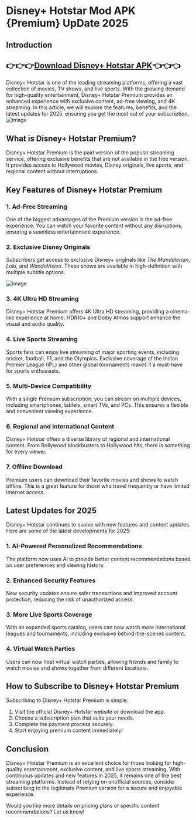 # Disney+ Hotstar Mod APK {Premium} UpDate 2025

## Introduction
## 👉👉👉[Download Disney+ Hotstar APK](https://modcombo.com/hotstar-2.html)👈👈👈
Disney+ Hotstar is one of the leading streaming platforms, offering a vast collection of movies, TV shows, and live sports. With the growing demand for high-quality entertainment, Disney+ Hotstar Premium provides an enhanced experience with exclusive content, ad-free viewing, and 4K streaming. In this article, we will explore the features, benefits, and the latest updates for 2025, ensuring you get the most out of your subscription.
![image](https://github.com/user-attachments/assets/19ad541e-33b0-4d4c-994f-6c4eaefaf32d)

## What is Disney+ Hotstar Premium?
Disney+ Hotstar Premium is the paid version of the popular streaming service, offering exclusive benefits that are not available in the free version. It provides access to Hollywood movies, Disney originals, live sports, and regional content without interruptions.

## Key Features of Disney+ Hotstar Premium

### 1. **Ad-Free Streaming**
One of the biggest advantages of the Premium version is the ad-free experience. You can watch your favorite content without any disruptions, ensuring a seamless entertainment experience.

### 2. **Exclusive Disney Originals**
Subscribers get access to exclusive Disney+ originals like *The Mandalorian*, *Loki*, and *WandaVision*. These shows are available in high-definition with multiple subtitle options.

![image](https://github.com/user-attachments/assets/edee93d6-dcf0-4432-8648-932333a226eb)

### 3. **4K Ultra HD Streaming**
Disney+ Hotstar Premium offers 4K Ultra HD streaming, providing a cinema-like experience at home. HDR10+ and Dolby Atmos support enhance the visual and audio quality.

### 4. **Live Sports Streaming**
Sports fans can enjoy live streaming of major sporting events, including cricket, football, F1, and the Olympics. Exclusive coverage of the Indian Premier League (IPL) and other global tournaments makes it a must-have for sports enthusiasts.

### 5. **Multi-Device Compatibility**
With a single Premium subscription, you can stream on multiple devices, including smartphones, tablets, smart TVs, and PCs. This ensures a flexible and convenient viewing experience.

### 6. **Regional and International Content**
Disney+ Hotstar offers a diverse library of regional and international content. From Bollywood blockbusters to Hollywood hits, there is something for every viewer.

### 7. **Offline Download**
Premium users can download their favorite movies and shows to watch offline. This is a great feature for those who travel frequently or have limited internet access.

## Latest Updates for 2025
Disney+ Hotstar continues to evolve with new features and content updates. Here are some of the latest developments for 2025:

### **1. AI-Powered Personalized Recommendations**
The platform now uses AI to provide better content recommendations based on user preferences and viewing history.

### **2. Enhanced Security Features**
New security updates ensure safer transactions and improved account protection, reducing the risk of unauthorized access.

### **3. More Live Sports Coverage**
With an expanded sports catalog, users can now watch more international leagues and tournaments, including exclusive behind-the-scenes content.

### **4. Virtual Watch Parties**
Users can now host virtual watch parties, allowing friends and family to watch movies and shows together from different locations.

## How to Subscribe to Disney+ Hotstar Premium
Subscribing to Disney+ Hotstar Premium is simple:
1. Visit the official Disney+ Hotstar website or download the app.
2. Choose a subscription plan that suits your needs.
3. Complete the payment process securely.
4. Start enjoying premium content immediately!

## Conclusion
Disney+ Hotstar Premium is an excellent choice for those looking for high-quality entertainment, exclusive content, and live sports streaming. With continuous updates and new features in 2025, it remains one of the best streaming platforms. Instead of relying on unofficial sources, consider subscribing to the legitimate Premium version for a secure and enjoyable experience.

Would you like more details on pricing plans or specific content recommendations? Let us know!

